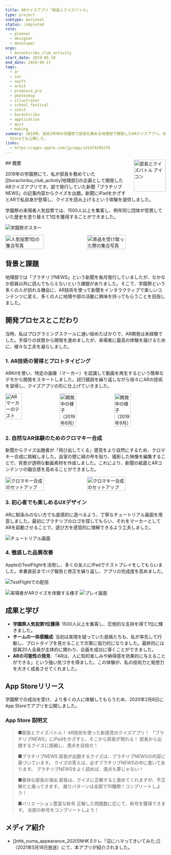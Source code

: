 ```yaml
---
title: ARクイズアプリ「部長とクイズバトル」
type: project
subtype: personal
status: completed
role:
  - planner
  - designer
  - developer
orgs:
  - burachiribu_club_activity
start_date: 2019-05-18
end_date: 2019-09-17
tags:
  - ar
  - ios
  - swift
  - arkit
  - premiere_pro
  - photoshop
  - illustrator
  - school_festival
  - uikit
  - burachiribu
  - application
  - quiz
  - making
summary: 2019年、高校1年時の学園祭で部長を務める地理部で開発したARクイズアプリ。地理部の新聞「ブラチリブNEWS」にiPadをかざすとARで筆者が現れてクイズを出す仕組み。1500人以上を集客し、学園祭の人気投票で1位を獲得、後にApp
  Storeでも公開した。
links:
  - https://apps.apple.com/jp/app/id1479295376
---
```


<img src="linked_assets/20_Projects/personal/ar_quiz_battle/ar_quiz_battle_icon.jpg" alt="部長とクイズバトル アイコン" style="float: right; width: 100px; margin-left: 16px;">
## 概要

2019年の学園祭にて、私が部長を務めていた[[burachiribu_club_activity|地理部]]の企画として開発したARクイズアプリです。部で発行していた新聞「ブラチリブNEWS」の記事内容からクイズを出題。新聞にiPadをかざすとARで私自身が登場し、クイズを読み上げるという体験を提供しました。

学園祭の来場者人気投票では、1500人以上を集客し、例年同じ団体が受賞していた歴史を塗り替えて1位を獲得することができました。

![学園祭ポスター](linked_assets/30_Background/extracurricular_activities/burachiribu_club_activity/school_festival_planning/burachiribu_ar_quiz_planning_2019/gakuensai_poster_quizbattle.jpg)
<div style="display: flex; gap: 10px;">
    <img src="linked_assets/30_Background/extracurricular_activities/burachiribu_club_activity/school_festival_planning/burachiribu_ar_quiz_planning_2019/award_group_photo_1.jpg" alt="人気投票1位の集合写真" width="49%">
    <img src="linked_assets/30_Background/extracurricular_activities/burachiribu_club_activity/school_festival_planning/burachiribu_ar_quiz_planning_2019/award_group_photo_2_with_prize.jpg" alt="景品を受け取った際の集合写真" width="49%">
</div>

## 背景と課題

地理部では「ブラチリブNEWS」という新聞を毎月発行していましたが、なかなか部員以外に読んでもらえないという課題がありました。そこで、学園祭という多くの人が訪れる機会に、AR技術を使って新聞をインタラクティブで楽しいコンテンツに変え、多くの人に地理や部の活動に興味を持ってもらうことを目指しました。

## 開発プロセスとこだわり

当時、私はプログラミングスクールに通い始めたばかりで、AR開発は未経験でした。手探りの状態から開発を進めましたが、来場者に最高の体験を届けるために、様々な工夫を凝らしました。

### 1. AR技術の習得とプロトタイピング
ARKitを使い、特定の画像（マーカー）を認識して動画を再生するという簡単なデモから開発をスタートしました。試行錯誤を繰り返しながら徐々にARの技術を習得し、クイズアプリの形に仕上げていきました。

<div style="display: flex; gap: 10px;">
    <img src="linked_assets/20_Projects/personal/ar_quiz_battle/ar_marker_test.jpg" alt="ARマーカーのテスト" width="32%">
    <img src="linked_assets/20_Projects/personal/ar_quiz_battle/dev_snapshot_201906.jpg" alt="開発中の様子（2019年6月）" width="32%">
    <img src="linked_assets/20_Projects/personal/ar_quiz_battle/dev_snapshot_201909.jpg" alt="開発中の様子（2019年9月）" width="32%">
</div>

### 2. 自然なAR体験のためのクロマキー合成
新聞からクイズ出題者が「飛び出してくる」感覚をより自然にするため、クロマキー合成に挑戦しました。自室の壁に緑の布を貼り、撮影した映像を編集することで、背景が透明な動画素材を作成しました。これにより、新聞の紙面とARコンテンツの融合感を高めることができました。

<div style="display: flex; gap: 10px;">
    <img src="linked_assets/20_Projects/personal/ar_quiz_battle/chromakey_setup_1.jpg" alt="クロマキー合成のセットアップ" width="49%">
    <img src="linked_assets/20_Projects/personal/ar_quiz_battle/chromakey_setup_2.jpg" alt="クロマキー合成のセットアップ" width="49%">
</div>

### 3. 初心者でも楽しめるUXデザイン
ARに馴染みのない方でも直感的に遊べるよう、丁寧なチュートリアル画面を用意しました。最初にブラチリブのロゴを探してもらい、それをマーカーとしてARを起動させることで、遊び方を感覚的に理解できるよう工夫しました。

![チュートリアル画面](linked_assets/20_Projects/personal/ar_quiz_battle/tutorial_screenshot.jpeg)

### 4. 徹底した品質改善
AppleのTestFlightを活用し、多くの友人にiPadでテストプレイをしてもらいました。本番直前までバグ報告と修正を繰り返し、アプリの完成度を高めました。

![TestFlightでの配信](linked_assets/20_Projects/personal/ar_quiz_battle/testflight_screenshot.jpg)

![来場者がARクイズを体験する様子](linked_assets/30_Background/extracurricular_activities/burachiribu_club_activity/school_festival_planning/burachiribu_ar_quiz_planning_2019/quizbattle_customers.jpg)
![プレイ画面](linked_assets/30_Background/extracurricular_activities/burachiribu_club_activity/school_festival_planning/burachiribu_ar_quiz_planning_2019/quizbattle_play_scene.jpg)

## 成果と学び

- **学園祭人気投票1位獲得**: 1500人以上を集客し、圧倒的な支持を得て1位に輝きました。
- **チームの一体感醸成**: 当初は実現を疑っていた部員たちも、私が率先して行動し、プロトタイプを見せることで次第に協力的になりました。最終的には部員20人全員が主体的に関わり、企画を成功に導くことができました。
- **ARの可能性の発見**: 「ARは、人に知的楽しみや納得感を効果的に与えることができる」という強い気づきを得ました。この体験が、私の技術力と発想力を大きく成長させてくれました。

## App Storeリリース
学園祭での成功を受け、より多くの人に体験してもらうため、2020年2月8日にApp Storeでアプリを公開しました。

### App Store 説明文
> ■部長とクイズバトル！
> AR技術を使った新感覚のクイズアプリ！
> 「ブラチリブNEWS」にiPadをかざすと、そこから部長が現れる！
> 部長から出題するクイズに挑戦し、満点を目指せ！
> 
> ■ブラチリブNEWS
> 部長が出題するクイズは、ブラチリブNEWSの内容に基づいています。
> クイズの答えは、必ずブラチリブNEWSの中に書いてあります。
> ブラチリブNEWSをよく読めば、満点も夢じゃない！
> 
> ■豪快な部長の演出
> 部長は、クイズに正解すると褒めてくれますが、不正解だと煽ってきます。
> 煽りパターンは全部で10種類！コンプリートしよう！
> 
> ■バリエーション豊富な称号
> 正解した問題数に応じて、称号を獲得できます。
> 全部の称号をコンプリートしよう！

## メディア紹介
- [[nhk_numa_appearance_2020|NHK Eテレ『沼にハマってきいてみた』]]（2021年5月18日放送）にて、本アプリが紹介されました。
